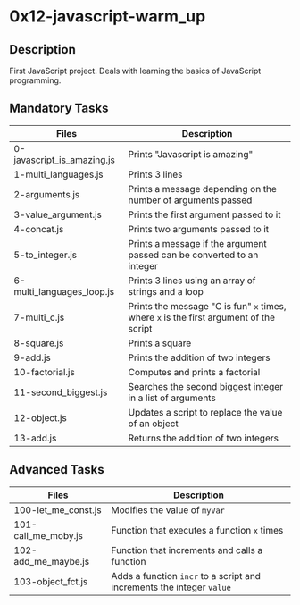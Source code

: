 # 0x12-javascript-warm_up

## Description

First JavaScript project. Deals with learning the basics of JavaScript programming.

## Mandatory Tasks

| Files | Description |
| ----- | ----------- |
| 0-javascript_is_amazing.js | Prints "Javascript is amazing" |
| 1-multi_languages.js | Prints 3 lines |
| 2-arguments.js | Prints a message depending on the number of arguments passed |
| 3-value_argument.js | Prints the first argument passed to it |
| 4-concat.js | Prints two arguments passed to it |
| 5-to_integer.js | Prints a message if the argument passed can be converted to an integer |
| 6-multi_languages_loop.js | Prints 3 lines using an array of strings and a loop |
| 7-multi_c.js | Prints the message "C is fun" `x` times, where `x` is the first argument of the script |
| 8-square.js | Prints a square |
| 9-add.js | Prints the addition of two integers |
| 10-factorial.js | Computes and prints a factorial |
| 11-second_biggest.js | Searches the second biggest integer in a list of arguments |
| 12-object.js | Updates a script to replace the value of an object |
| 13-add.js | Returns the addition of two integers |

## Advanced Tasks

| Files | Description |
| ----- | ----------- |
| 100-let_me_const.js | Modifies the value of `myVar` |
| 101-call_me_moby.js | Function that executes a function `x` times |
| 102-add_me_maybe.js | Function that increments and calls a function |
| 103-object_fct.js | Adds a function `incr` to a script and increments the integer `value` |
